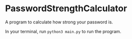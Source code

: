 # PasswordStrengthCalculator

A program to calculate how strong your password is.

In your terminal, run `python3 main.py` to run the program.
